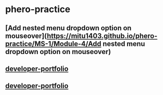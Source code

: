 # phero-practice
## [Add nested menu dropdown option on mouseover](https://mitu1403.github.io/phero-practice/MS-1/Module-4/Add nested menu dropdown option on mouseover)
## [developer-portfolio](https://mitu1403.github.io/phero-practice/MS-1/Module-5/index.html)
## [developer-portfolio](https://mitu1403.github.io/phero-practice/MS-1/Module-5/index.html)
